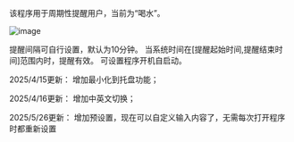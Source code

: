 该程序用于周期性提醒用户，当前为“喝水”。

![image](https://github.com/user-attachments/assets/f666f2ab-7c13-4607-8c28-a0589ac58a17)

提醒间隔可自行设置，默认为10分钟。
当系统时间在[提醒起始时间,提醒结束时间]范围内时，提醒有效。
可设置程序开机自启动。

2025/4/15更新：
增加最小化到托盘功能；

2025/4/16更新：
增加中英文切换；

2025/5/26更新：
增加预设置，现在可以自定义输入内容了，无需每次打开程序时都重新设置
